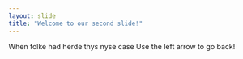 ```yaml
---
layout: slide
title: "Welcome to our second slide!"
---
```

When folke had herde thys nyse case
Use the left arrow to go back!
